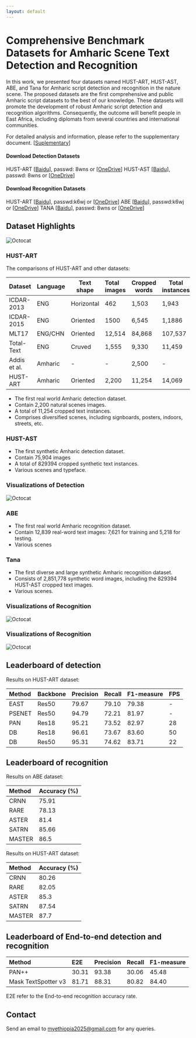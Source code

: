 ```yaml
---
layout: default
---
```

# Comprehensive Benchmark Datasets for Amharic Scene Text Detection and Recognition

In this work, we presented four datasets named HUST-ART, HUST-AST, ABE, and Tana for Amharic script detection and recognition in the nature scene. The proposed datasets are the first comprehensive and public Amharic script datasets to the best of our knowledge. These datasets will promote the development of robust Amharic script detection and recognition algorithms. Consequently, the outcome will benefit people in East Africa, including diplomats from several countries and international communities.

For detailed analysis and information, please refer to the supplementary document.
[[Suplementary](images/suplementary.pdf)]
 

<!-- #### Download Datasets:  --> 

#### Download Detection Datasets
HUST-ART [[Baidu](https://pan.baidu.com/s/1qt6zQBITVaZQQucq1lkCJg)], passwd: 8wns or  [[OneDrive](https://1drv.ms/u/s!AgGaEVjXyVXwao_owSrMXIZtVKI?e=14whRb)] 
HUST-AST [[Baidu](https://pan.baidu.com/s/1qt6zQBITVaZQQucq1lkCJg)], passwd: 8wns or  [[OneDrive](https://1drv.ms/u/s!ArX3oeMKNXLsiNApi9yL0QQsrj1XWw?e=Q694xJ)] 

#### Download Recognition Datasets 
HUST-ART [[Baidu](https://pan.baidu.com/s/1w6ZHRHS7e6ZKx1wH2C0I2g)], passwd:k6wj or [[OneDrive](https://1drv.ms/u/s!ArX3oeMKNXLsiNAoRkGfGCmJJiVS0Q?e=AobKsJ)]
ABE [[Baidu](https://pan.baidu.com/s/1w6ZHRHS7e6ZKx1wH2C0I2g)], passwd:k6wj or [[OneDrive](https://1drv.ms/u/s!ArX3oeMKNXLsiNAqlwK4jSVpFCXMKA?e=dRMC74)]
TANA [[Baidu](https://pan.baidu.com/s/1qt6zQBITVaZQQucq1lkCJg)], passwd: 8wns or  [[OneDrive](https://1drv.ms/u/s!AgGaEVjXyVXwao_owSrMXIZtVKI?e=14whRb)] 

## Dataset Highlights
![Octocat](images/intro.jpg)

### HUST-ART

The comparisons of HUST-ART and other datasets:

| Dataset      | Language | Text shape | Total images | Cropped words | Total instances | Av. Instances |
| :----------- | :------- | ---------- | :----------- | ------------- | --------------- | ------------- |
| ICDAR-2013   | ENG      | Horizontal | 462          | 1,503         | 1,943           | 4.2           |
| ICDAR-2015   | ENG      | Oriented   | 1500         | 6,545         | 1,1886          | 7.9           |
| MLT17        | ENG/CHN  | Oriented   | 12,514       | 84,868        | 107,537         | 8.6           |
| Total-Text   | ENG      | Cruved     | 1,555        | 9,330         | 11,459          | 6.0           |
| Addis et al. | Amharic  | -          | -            | 2,500         | -               | -             |
| HUST-ART     | Amharic  | Oriented   | 2,200        | 11,254        | 14,069          | 6.4           |


*   The first real world Amharic detection dataset.
*   Contain 2,200 natural scenes images.
*   A total of 11,254 cropped text instances.
*   Comprises diversified scenes, including signboards, posters, indoors, streets, etc.

### HUST-AST
*   The first synthetic  Amharic detection dataset.
*   Contain 75,904 images
*   A total of 829394 cropped synthetic text instances.
*   Various scenes and typeface.

### Visualizations of Detection
![Octocat](images/detection_results.jpg)

### ABE
*   The first real world Amharic recognition dataset.
*   Contain 12,839 real-word text images: 7,621 for training and  5,218 for testing. 
*   Various scenes

### Tana
*   The first diverse and large synthetic Amharic recognition dataset.
*   Consists of 2,851,778 synthetic word images, including the 829394 HUST-AST cropped text images.
*   Various scenes.

### Visualizations of Recognition
![Octocat](images/recognition_results.jpg)

### Visualizations of Recognition
![Octocat](images/end_to_end_results2.jpg)

## Leaderboard of detection

Results on HUST-ART dataset:

| Method | Backbone | Precision | Recall | F1-measure | FPS  |
| :----- | :------- | :-------- | ------ | ---------- | ---- |
| EAST   | Res50    | 79.67     | 79.10  | 79.38      | -    |
| PSENET | Res50    | 94.79     | 72.21  | 81.97      | -    |
| PAN    | Res18    | 95.21     | 73.52  | 82.97      | 28   |
| DB     | Res18    | 96.61     | 73.67  | 83.60      | 50   |
| DB     | Res50    | 95.31     | 74.62  | 83.71      | 22   |

## Leaderboard of recognition

Results on ABE dataset:

|       Method       |Accuracy (%) |
| :----------- | :---------------- |
| CRNN         | 75.91 			   |
| RARE         | 78.13             |
| ASTER        | 81.4              |
| SATRN        | 85.66             |
| MASTER       | 86.5              |  


Results on HUST-ART dataset:

|       Method       |Accuracy (%)|
| :----------- | :----------------|
| CRNN   	   | 80.26 			  |
| RARE         | 82.05 			  |
| ASTER        | 85.3  			  |
| SATRN        | 87.54 			  |
| MASTER       | 87.7             |

## Leaderboard of End-to-end detection and recognition

| Method               | E2E      | Precision | Recall | F1-measure | 
| :--------------------| :------- | :-------- | ------ | ---------- | 
| PAN++                | 30.31    | 93.38     | 30.06  | 45.48      | 
| Mask TextSpotter v3  | 81.71    | 88.31     | 80.82  | 84.40      | 

E2E refer to the End-to-end recognition accuracy rate.
## Contact
Send an email to myethiopia2025@gmail.com for any queries.

